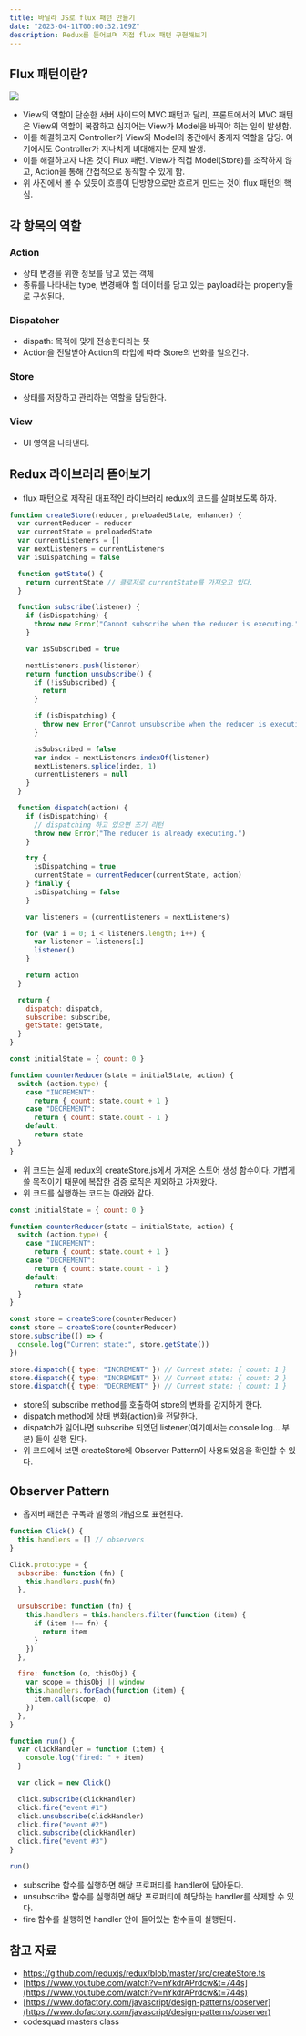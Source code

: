 ```yaml
---
title: 바닐라 JS로 flux 패턴 만들기
date: "2023-04-11T00:00:32.169Z"
description: Redux를 뜯어보며 직접 flux 패턴 구현해보기
---
```


## Flux 패턴이란?

![](https://velog.velcdn.com/images/realsnoopso/post/1530d289-b613-48be-8e66-c62cc1a8f877/image.png)

- View의 역할이 단순한 서버 사이드의 MVC 패턴과 달리, 프론트에서의 MVC 패턴은 View의 역할이 복잡하고 심지어는 View가 Model을 바꿔야 하는 일이 발생함.
- 이를 해결하고자 Controller가 View와 Model의 중간에서 중개자 역할을 담당. 여기에서도 Controller가 지나치게 비대해지는 문제 발생.
- 이를 해결하고자 나온 것이 Flux 패턴. View가 직접 Model(Store)를 조작하지 않고, Action을 통해 간접적으로 동작할 수 있게 함.
- 위 사진에서 볼 수 있듯이 흐름이 단방향으로만 흐르게 만드는 것이 flux 패턴의 핵심.

## 각 항목의 역할

### Action

- 상태 변경을 위한 정보를 담고 있는 객체
- 종류를 나타내는 type, 변경해야 할 데이터를 담고 있는 payload라는 property들로 구성된다.

### Dispatcher

- dispath: 목적에 맞게 전송한다라는 뜻
- Action을 전달받아 Action의 타입에 따라 Store의 변화를 일으킨다.

### Store

- 상태를 저장하고 관리하는 역할을 담당한다.

### View

- UI 영역을 나타낸다.

## Redux 라이브러리 뜯어보기

- flux 패턴으로 제작된 대표적인 라이브러리 redux의 코드를 살펴보도록 하자.

```jsx
function createStore(reducer, preloadedState, enhancer) {
  var currentReducer = reducer
  var currentState = preloadedState
  var currentListeners = []
  var nextListeners = currentListeners
  var isDispatching = false

  function getState() {
    return currentState // 클로저로 currentState를 가져오고 있다.
  }

  function subscribe(listener) {
    if (isDispatching) {
      throw new Error("Cannot subscribe when the reducer is executing.")
    }

    var isSubscribed = true

    nextListeners.push(listener)
    return function unsubscribe() {
      if (!isSubscribed) {
        return
      }

      if (isDispatching) {
        throw new Error("Cannot unsubscribe when the reducer is executing.")
      }

      isSubscribed = false
      var index = nextListeners.indexOf(listener)
      nextListeners.splice(index, 1)
      currentListeners = null
    }
  }

  function dispatch(action) {
    if (isDispatching) {
      // dispatching 하고 있으면 조기 리턴
      throw new Error("The reducer is already executing.")
    }

    try {
      isDispatching = true
      currentState = currentReducer(currentState, action)
    } finally {
      isDispatching = false
    }

    var listeners = (currentListeners = nextListeners)

    for (var i = 0; i < listeners.length; i++) {
      var listener = listeners[i]
      listener()
    }

    return action
  }

  return {
    dispatch: dispatch,
    subscribe: subscribe,
    getState: getState,
  }
}

const initialState = { count: 0 }

function counterReducer(state = initialState, action) {
  switch (action.type) {
    case "INCREMENT":
      return { count: state.count + 1 }
    case "DECREMENT":
      return { count: state.count - 1 }
    default:
      return state
  }
}
```

- 위 코드는 실제 redux의 createStore.js에서 가져온 스토어 생성 함수이다. 가볍게 쓸 목적이기 때문에 복잡한 검증 로직은 제외하고 가져왔다.
- 위 코드를 실행하는 코드는 아래와 같다.

```jsx
const initialState = { count: 0 }

function counterReducer(state = initialState, action) {
  switch (action.type) {
    case "INCREMENT":
      return { count: state.count + 1 }
    case "DECREMENT":
      return { count: state.count - 1 }
    default:
      return state
  }
}

const store = createStore(counterReducer)
const store = createStore(counterReducer)
store.subscribe(() => {
  console.log("Current state:", store.getState())
})

store.dispatch({ type: "INCREMENT" }) // Current state: { count: 1 }
store.dispatch({ type: "INCREMENT" }) // Current state: { count: 2 }
store.dispatch({ type: "DECREMENT" }) // Current state: { count: 1 }
```

- store의 subscribe method를 호출하여 store의 변화를 감지하게 한다.
- dispatch method에 상태 변화(action)을 전달한다.
- dispatch가 일어나면 subscribe 되었던 listener(여기에서는 console.log… 부분) 들이 실행 된다.
- 위 코드에서 보면 createStore에 Observer Pattern이 사용되었음을 확인할 수 있다.

## Observer Pattern

- 옵저버 패턴은 구독과 발행의 개념으로 표현된다.

```jsx
function Click() {
  this.handlers = [] // observers
}

Click.prototype = {
  subscribe: function (fn) {
    this.handlers.push(fn)
  },

  unsubscribe: function (fn) {
    this.handlers = this.handlers.filter(function (item) {
      if (item !== fn) {
        return item
      }
    })
  },

  fire: function (o, thisObj) {
    var scope = thisObj || window
    this.handlers.forEach(function (item) {
      item.call(scope, o)
    })
  },
}

function run() {
  var clickHandler = function (item) {
    console.log("fired: " + item)
  }

  var click = new Click()

  click.subscribe(clickHandler)
  click.fire("event #1")
  click.unsubscribe(clickHandler)
  click.fire("event #2")
  click.subscribe(clickHandler)
  click.fire("event #3")
}

run()
```

- subscribe 함수를 실행하면 해당 프로퍼티를 handler에 담아둔다.
- unsubscribe 함수를 실행하면 해당 프로퍼티에 해당하는 handler를 삭제할 수 있다.
- fire 함수를 실행하면 handler 안에 들어있는 함수들이 실행된다.

## 참고 자료

- https://github.com/reduxjs/redux/blob/master/src/createStore.ts
- [https://www.youtube.com/watch?v=nYkdrAPrdcw&t=744s](https://www.youtube.com/watch?v=nYkdrAPrdcw&t=744s)
- [https://www.dofactory.com/javascript/design-patterns/observer](https://www.dofactory.com/javascript/design-patterns/observer)
- codesquad masters class

